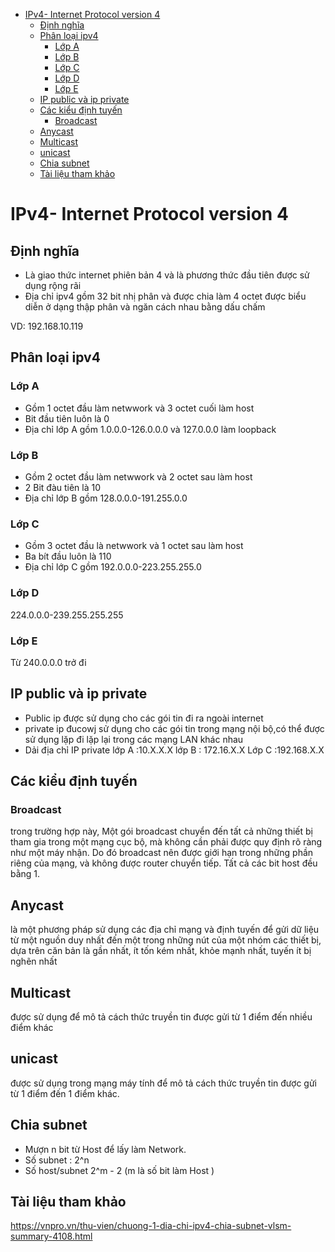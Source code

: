 - [IPv4- Internet Protocol version 4](#ipv4--internet-protocol-version-4)
  - [Định nghĩa](#định-nghĩa)
  - [Phân loại ipv4](#phân-loại-ipv4)
    - [Lớp A](#lớp-a)
    - [Lớp B](#lớp-b)
    - [Lớp C](#lớp-c)
    - [Lớp D](#lớp-d)
    - [Lớp E](#lớp-e)
  - [IP public và ip private](#ip-public-và-ip-private)
  - [Các kiểu định tuyến](#các-kiểu-định-tuyến)
    - [Broadcast](#broadcast)
  - [Anycast](#anycast)
  - [Multicast](#multicast)
  - [unicast](#unicast)
  - [Chia subnet](#chia-subnet)
  - [Tài liệu tham khảo](#tài-liệu-tham-khảo)

# IPv4- Internet Protocol version 4
## Định nghĩa
- Là giao thức internet phiên bản 4 và là phương thức đầu tiên được sử dụng rộng rãi
- Địa chỉ ipv4 gồm 32 bit nhị phân và được chia làm 4 octet được biểu diễn ở dạng thập phân và ngăn cách nhau bằng dấu chấm

VD: 192.168.10.119
## Phân loại ipv4
### Lớp A
- Gồm 1 octet đầu làm netwwork và 3 octet cuối làm host
- Bit đầu tiên luôn là 0
- Địa chỉ lớp A gồm 1.0.0.0-126.0.0.0 và 127.0.0.0 làm loopback
### Lớp B
- Gồm 2 octet đầu làm netwwork và 2 octet sau làm host
- 2 Bit đàu tiên là 10
- Địa chỉ lớp B gồm 128.0.0.0-191.255.0.0
### Lớp C
- Gồm 3 octet đầu là netwwork và 1 octet sau làm host
- Ba bít đầu luôn là 110
- Địa chỉ lớp C gồm 192.0.0.0-223.255.255.0
### Lớp D
224.0.0.0-239.255.255.255
### Lớp E
Từ 240.0.0.0 trở đi
## IP public và ip private
- Public ip được sử dụng cho các gói tin đi ra ngoài internet
- private ip đucowj sử dụng cho các gói tin trong mạng nội bộ,có thể được sử dụng lặp đi lặp lại trong các mạng LAN khác nhau
- Dải địa chỉ IP private
lớp A :10.X.X.X
lớp B : 172.16.X.X
Lớp C :192.168.X.X
## Các kiểu định tuyến 
### Broadcast 
 trong trường hợp này, Một gói broadcast chuyển đến tất cả những thiết bị tham gia trong một mạng cục bộ, mà không cần phải được quy định rõ ràng như một máy nhận. Do đó broadcast nên được giới hạn trong những phần riêng của mạng, và không được router chuyển tiếp. Tất cả các bit host đều bằng 1.
## Anycast
là một phương pháp sử dụng các địa chỉ mạng và định tuyến để gửi dữ liệu từ một nguồn duy nhất đến một trong những nút của một nhóm các thiết bị, dựa trên căn bản là gần nhất, ít tốn kém nhất, khỏe mạnh nhất, tuyến ít bị nghẽn nhất
## Multicast
được sử dụng để mô tả cách thức truyền tin được gửi từ 1 điểm đến nhiều điểm khác
## unicast
 được sử dụng trong mạng máy tính để mô tả cách thức truyền tin được gửi từ 1 điểm đến 1 điểm khác.
## Chia subnet
- Mượn n bit từ Host để lấy làm Network.
- Số subnet : 2^n
- Số host/subnet 2^m - 2 (m là số bit làm Host )

## Tài liệu tham khảo 

https://vnpro.vn/thu-vien/chuong-1-dia-chi-ipv4-chia-subnet-vlsm-summary-4108.html